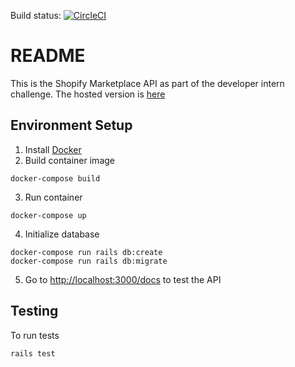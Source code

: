 Build status: [![CircleCI](https://circleci.com/gh/jimmyasyraf/shopify_marketplace_api.svg?style=svg)](https://circleci.com/gh/jimmyasyraf/shopify_marketplace_api)

# README
This is the Shopify Marketplace API as part of the developer intern challenge. The hosted version is [here](http://shopify-marketplace-api-staging-2037944263.us-east-1.elb.amazonaws.com)

## Environment Setup
1. Install [Docker](https://docs.docker.com/docker-for-mac/install)
2. Build container image
```
docker-compose build
```
3. Run container
```
docker-compose up
```
4. Initialize database
```
docker-compose run rails db:create
docker-compose run rails db:migrate
```
5. Go to [http://localhost:3000/docs](http://localhost:3000/docs) to test the API

## Testing
To run tests
```
rails test
```

